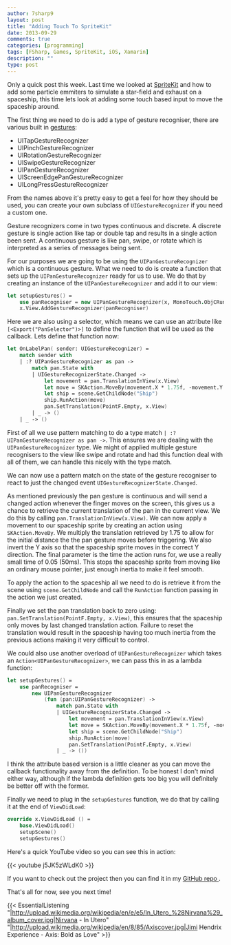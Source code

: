 ```yaml
---
author: 7sharp9
layout: post
title: "Adding Touch To SpriteKit"
date: 2013-09-29
comments: true
categories: [programming]
tags: [FSharp, Games, SpriteKit, iOS, Xamarin]
description: ""
type: post
---
```

Only a quick post this week.  Last time we looked at [SpriteKit][3] and how to add some particle emmiters to simulate a star-field and exhaust on a spaceship, this time lets look at adding some touch based input to move the spaceship around.  <!-- more -->

The first thing we need to do is add a type of gesture recogniser, there are various built in [gestures][1]: 

   * UITapGestureRecognizer
   * UIPinchGestureRecognizer
   * UIRotationGestureRecognizer
   * UISwipeGestureRecognizer
   * UIPanGestureRecognizer
   * UIScreenEdgePanGestureRecognizer
   * UILongPressGestureRecognizer

From the names above it's pretty easy to get a feel for how they should be used, you can create your own subclass of `UIGestureRecognizer` if you need a custom one.  

Gesture recognizers come in two types continuous and discrete.  A discrete gesture is single action like tap or double tap and results in a single action been sent.  A continuous gesture is like pan, swipe, or rotate which is interpreted as a series of messages being sent.    

For our purposes we are going to be using the `UIPanGestureRecognizer` which is a continuous gesture.  What we need to do is create a function that sets up the `UIPanGestureRecognizer` ready for us to use.  We do that by creating an instance of the `UIPanGestureRecognizer` and add it to our view:  

```fsharp
let setupGestures() =
    use panRecogniser = new UIPanGestureRecognizer(x, MonoTouch.ObjCRuntime.Selector("PanSelector"))
    x.View.AddGestureRecognizer(panRecogniser)
``` 

Here we are also using a selector, which means we can use an attribute like `[<Export("PanSelector")>]` to define the function that will be used as the callback.  Lets define that function now:  

```fsharp
let OnLabelPan( sender: UIGestureRecognizer) =
    match sender with
    | :? UIPanGestureRecognizer as pan ->
        match pan.State with
        | UIGestureRecognizerState.Changed ->
            let movement = pan.TranslationInView(x.View)
            let move = SKAction.MoveBy(movement.X * 1.75f, -movement.Y * 1.75f, 0.05)
            let ship = scene.GetChildNode("Ship")
            ship.RunAction(move)
            pan.SetTranslation(PointF.Empty, x.View)
        | _ -> ()
    | _ -> ()
``` 

First of all we use pattern matching to do a type match `| :? UIPanGestureRecognizer as pan ->`.  This ensures we are dealing with the `UIPanGestureRecognizer` type.  We might of applied multiple gesture recognisers to the view like swipe and rotate and had this function deal with all of them, we can handle this nicely with the type match.  

We can now use a pattern match on the state of the gesture recogniser to react to just the changed event `UIGestureRecognizerState.Changed`.  

As mentioned previously the pan gesture is continuous and will send a changed action whenever the finger moves on the screen, this gives us a chance to retrieve the current translation of the pan in the current view.  We do this by calling `pan.TranslationInView(x.View)`.  We can now apply a movement to our spaceship sprite by creating an action using `SKAction.MoveBy`.   We multiply the translation retrieved by 1.75 to allow for the initial distance the the pan gesture moves before triggering.  We also invert the Y axis so that the spaceship sprite moves in the correct Y direction.  The final parameter is the time the action runs for, we use a really small time of 0.05 (50ms).  This stops the spaceship sprite from moving like an ordinary mouse pointer, just enough inertia to make it feel smooth.  

To apply the action to the spaceship all we need to do is retrieve it from the scene using `scene.GetChildNode` and call the `RunAction` function passing in the action we just created.  

Finally we set the pan translation back to zero using: `pan.SetTranslation(PointF.Empty, x.View)`, this ensures that the spaceship only moves by last changed translation action.  Failure to reset the translation would result in the spaceship having too much inertia from the previous actions making it very difficult to control.  

We could also use another overload of `UIPanGestureRecognizer` which takes an `Action<UIPanGestureRecognizer>`, we can pass this in as a lambda function:    

```fsharp
let setupGestures() =
    use panRecogniser = 
        new UIPanGestureRecognizer
            (fun (pan:UIPanGestureRecognizer) -> 
                match pan.State with
                | UIGestureRecognizerState.Changed ->
                    let movement = pan.TranslationInView(x.View)
                    let move = SKAction.MoveBy(movement.X * 1.75f, -movement.Y * 1.75f, 0.05)
                    let ship = scene.GetChildNode("Ship")
                    ship.RunAction(move)
                    pan.SetTranslation(PointF.Empty, x.View)
                | _ -> ())
``` 

I think the attribute based version is a little cleaner as you can move the callback functionality away from the definition.  To be honest I don't mind either way, although if the lambda definition gets too big you will definitely be better off with the former.  

Finally we need to plug in the `setupGestures` function, we do that by calling it at the end of `ViewDidLoad`:  

```fsharp
override x.ViewDidLoad () =
    base.ViewDidLoad()
    setupScene()
    setupGestures()
```

Here's a quick YouTube video so you can see this in action:   

{{< youtube j5JK5zWLdK0 >}}

If you want to check out the project then you can find it in my [GitHub repo ][2].

That's all for now, see you next time!

{{< EssentialListening
    "|http://upload.wikimedia.org/wikipedia/en/e/e5/In_Utero_%28Nirvana%29_album_cover.jpg|Nirvana - In Utero"
    "|http://upload.wikimedia.org/wikipedia/en/8/85/Axiscover.jpg|Jimi Hendrix Experience - Axis: Bold as Love" >}}


[1]: https://developer.apple.com/library/ios/documentation/uikit/reference/UIGestureRecognizer_Class/Reference/Reference.html#//apple_ref/occ/cl/UIGestureRecognizer
[2]: https://github.com/7sharp9/SpriteKit-Fsharp-Samples
[3]: https://developer.apple.com/library/ios/documentation/GraphicsAnimation/Conceptual/SpriteKit_PG/Introduction/Introduction.html